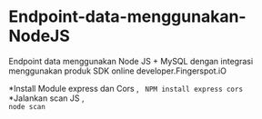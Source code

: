 # Endpoint-data-menggunakan-NodeJS
Endpoint data menggunakan Node JS + MySQL dengan integrasi menggunakan produk SDK online developer.Fingerspot.iO 

*Install Module express dan Cors , <code class="language-sh" data-lang="sh"> NPM install express cors </code>
*Jalankan scan JS , <code class="language-sh" data-lang="sh"> node scan </code>
